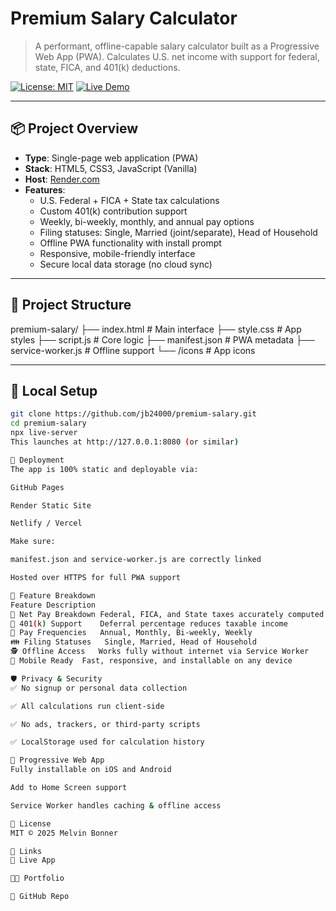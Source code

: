# Premium Salary Calculator

> A performant, offline-capable salary calculator built as a Progressive Web App (PWA). Calculates U.S. net income with support for federal, state, FICA, and 401(k) deductions.

[![License: MIT](https://img.shields.io/badge/License-MIT-green.svg)](LICENSE)
[![Live Demo](https://img.shields.io/badge/Demo-premium--salary-blue?logo=render&logoColor=white)](https://premium-salary.onrender.com)

---

## 📦 Project Overview

- **Type**: Single-page web application (PWA)
- **Stack**: HTML5, CSS3, JavaScript (Vanilla)
- **Host**: [Render.com](https://render.com)
- **Features**:
  - U.S. Federal + FICA + State tax calculations
  - Custom 401(k) contribution support
  - Weekly, bi-weekly, monthly, and annual pay options
  - Filing statuses: Single, Married (joint/separate), Head of Household
  - Offline PWA functionality with install prompt
  - Responsive, mobile-friendly interface
  - Secure local data storage (no cloud sync)

---

## 📁 Project Structure

premium-salary/
├── index.html # Main interface
├── style.css # App styles
├── script.js # Core logic
├── manifest.json # PWA metadata
├── service-worker.js # Offline support
└── /icons # App icons


---

## 🧪 Local Setup

```bash
git clone https://github.com/jb24000/premium-salary.git
cd premium-salary
npx live-server
This launches at http://127.0.0.1:8080 (or similar)

🚀 Deployment
The app is 100% static and deployable via:

GitHub Pages

Render Static Site

Netlify / Vercel

Make sure:

manifest.json and service-worker.js are correctly linked

Hosted over HTTPS for full PWA support

🧰 Feature Breakdown
Feature	Description
🧮 Net Pay Breakdown	Federal, FICA, and State taxes accurately computed
💼 401(k) Support	Deferral percentage reduces taxable income
📆 Pay Frequencies	Annual, Monthly, Bi-weekly, Weekly
👪 Filing Statuses	Single, Married, Head of Household
🕵️ Offline Access	Works fully without internet via Service Worker
📱 Mobile Ready	Fast, responsive, and installable on any device

🛡️ Privacy & Security
✅ No signup or personal data collection

✅ All calculations run client-side

✅ No ads, trackers, or third-party scripts

✅ LocalStorage used for calculation history

📲 Progressive Web App
Fully installable on iOS and Android

Add to Home Screen support

Service Worker handles caching & offline access

🧾 License
MIT © 2025 Melvin Bonner

🔗 Links
🔹 Live App

🧑‍💼 Portfolio

🐙 GitHub Repo

